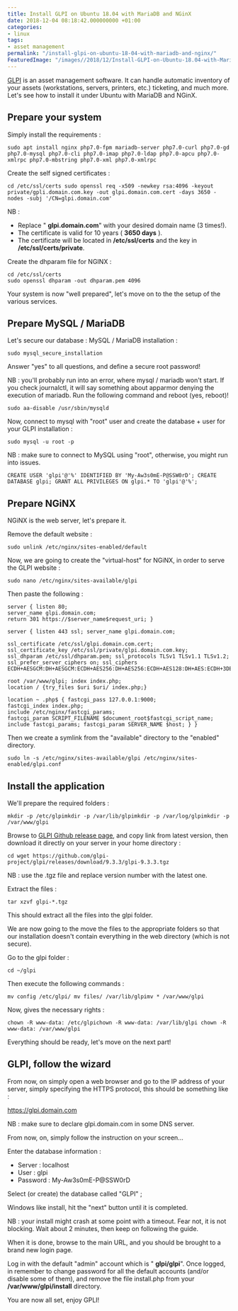 ```yaml
---
title: Install GLPI on Ubuntu 18.04 with MariaDB and NGinX
date: 2018-12-04 08:18:42.000000000 +01:00
categories:
- linux
tags:
- asset management
permalink: "/install-glpi-on-ubuntu-18-04-with-mariadb-and-nginx/"
FeaturedImage: "/images//2018/12/Install-GLPI-on-Ubuntu-18.04-with-MariaDB-and-NGinX.png"
---
```

[GLPI](https://glpi-project.org/) is an asset management software. It can handle automatic inventory of your assets (workstations, servers, printers, etc.) ticketing, and much more. Let's see how to install it under Ubuntu with MariaDB and NGinX.

## Prepare your system

Simply install the requirements :

```text
sudo apt install nginx php7.0-fpm mariadb-server php7.0-curl php7.0-gd php7.0-mysql php7.0-cli php7.0-imap php7.0-ldap php7.0-apcu php7.0-xmlrpc php7.0-mbstring php7.0-xml php7.0-xmlrpc
```

Create the self signed certificates :

```text
cd /etc/ssl/certs sudo openssl req -x509 -newkey rsa:4096 -keyout private/gpli.domain.com.key -out glpi.domain.com.cert -days 3650 -nodes -subj '/CN=glpi.domain.com'
```

NB :

- Replace " **glpi.domain.com**" with your desired domain name (3 times!).
- The certificate is valid for 10 years ( **3650 days** ).
- The certificate will be located in **/etc/ssl/certs** and the key in **/etc/ssl/certs/private**.

Create the dhparam file for NGINX :

```text
cd /etc/ssl/certs
sudo openssl dhparam -out dhparam.pem 4096
```

Your system is now "well prepared", let's move on to the the setup of the various services.

## Prepare MySQL / MariaDB

Let's secure our database : MySQL / MariaDB installation :

```text
sudo mysql_secure_installation
```

Answer "yes" to all questions, and define a secure root password!

NB : you'll probably run into an error, where mysql / mariadb won't start. If you check journalctl, it will say something about apparmor denying the execution of mariadb. Run the following command and reboot (yes, reboot)!

```text
sudo aa-disable /usr/sbin/mysqld
```

Now, connect to mysql with "root" user and create the database + user for your GLPI installation :

```text
sudo mysql -u root -p
```

NB : make sure to connect to MySQL using "root", otherwise, you might run into issues.

```text
CREATE USER 'glpi'@'%' IDENTIFIED BY 'My-Aw3s0mE-P@SSW0rD'; CREATE DATABASE glpi; GRANT ALL PRIVILEGES ON glpi.* TO 'glpi'@'%';
```

## Prepare NGiNX

NGiNX is the web server, let's prepare it.

Remove the default website :

```text
sudo unlink /etc/nginx/sites-enabled/default
```

Now, we are going to create the "virtual-host" for NGiNX, in order to serve the GLPI website :

```text
sudo nano /etc/nginx/sites-available/glpi
```

Then paste the following :

```text
server { listen 80; 
server_name glpi.domain.com; 
return 301 https://$server_name$request_uri; } 

server { listen 443 ssl; server_name glpi.domain.com; 

ssl_certificate /etc/ssl/glpi.domain.com.cert; 
ssl_certificate_key /etc/ssl/private/glpi.domain.com.key; 
ssl_dhparam /etc/ssl/dhparam.pem; ssl_protocols TLSv1 TLSv1.1 TLSv1.2; 
ssl_prefer_server_ciphers on; ssl_ciphers ECDH+AESGCM:DH+AESGCM:ECDH+AES256:DH+AES256:ECDH+AES128:DH+AES:ECDH+3DES:DH+3DES:RSA+AESGCM:RSA+AES:RSA+3DES:!aNULL:!MD5:!DSS; 

root /var/www/glpi; index index.php; 
location / {try_files $uri $uri/ index.php;} 

location ~ .php$ { fastcgi_pass 127.0.0.1:9000; 
fastcgi_index index.php; 
include /etc/nginx/fastcgi_params; 
fastcgi_param SCRIPT_FILENAME $document_root$fastcgi_script_name; 
include fastcgi_params; fastcgi_param SERVER_NAME $host; } }
```

Then we create a symlink from the "available" directory to the "enabled" directory.

```text
sudo ln -s /etc/nginx/sites-available/glpi /etc/nginx/sites-enabled/glpi.conf
```

## Install the application

We'll prepare the required folders :

```text
mkdir -p /etc/glpimkdir -p /var/lib/glpimkdir -p /var/log/glpimkdir -p /var/www/glpi
```

Browse to [GLPI Github release page](https://github.com/glpi-project/glpi/releases), and copy link from latest version, then download it directly on your server in your home directory :

```text
cd wget https://github.com/glpi-project/glpi/releases/download/9.3.3/glpi-9.3.3.tgz
```

NB : use the .tgz file and replace version number with the latest one.

Extract the files :

```text
tar xzvf glpi-*.tgz
```

This should extract all the files into the glpi folder.

We are now going to the move the files to the appropriate folders so that our installation doesn't contain everything in the web directory (which is not secure).

Go to the glpi folder :

```text
cd ~/glpi
```

Then execute the following commands :

```text
mv config /etc/glpi/ mv files/ /var/lib/glpimv * /var/www/glpi
```

Now, gives the necessary rights :

```text
chown -R www-data: /etc/glpichown -R www-data: /var/lib/glpi chown -R www-data: /var/www/glpi
```

Everything should be ready, let's move on the next part!

## GLPI, follow the wizard

From now, on simply open a web browser and go to the IP address of your server, simply specifying the HTTPS protocol, this should be something like :

https://glpi.domain.com

NB : make sure to declare glpi.domain.com in some DNS server.

From now, on, simply follow the instruction on your screen...

Enter the database information :

- Server : localhost
- User : glpi
- Password : My-Aw3s0mE-P@SSW0rD

Select (or create) the database called "GLPI" ;

Windows like install, hit the "next" button until it is completed.

NB : your install might crash at some point with a timeout. Fear not, it is not blocking. Wait about 2 minutes, then keep on following the guide.

When it is done, browse to the main URL, and you should be brought to a brand new login page.

Log in with the default "admin" account which is " **glpi/glpi**". Once logged, in remember to change password for all the default accounts (and/or disable some of them), and remove the file install.php from your **/var/www/glpi/install** directory.

You are now all set, enjoy GPLI!


